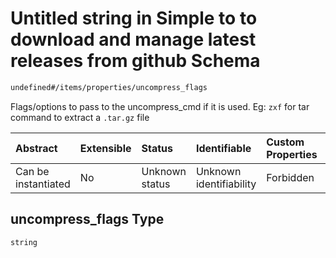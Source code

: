 # Untitled string in Simple to to download and manage latest releases from github Schema

```txt
undefined#/items/properties/uncompress_flags
```

Flags/options to pass to the uncompress\_cmd if it is used. Eg: `zxf` for tar command to extract a `.tar.gz` file

| Abstract            | Extensible | Status         | Identifiable            | Custom Properties | Additional Properties | Access Restrictions | Defined In                                                                        |
| :------------------ | :--------- | :------------- | :---------------------- | :---------------- | :-------------------- | :------------------ | :-------------------------------------------------------------------------------- |
| Can be instantiated | No         | Unknown status | Unknown identifiability | Forbidden         | Allowed               | none                | [repo\_names.schema.json\*](../out/repo_names.schema.json "open original schema") |

## uncompress\_flags Type

`string`
